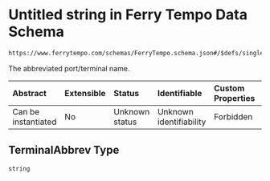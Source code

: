 # Untitled string in Ferry Tempo Data Schema

```txt
https://www.ferrytempo.com/schemas/FerryTempo.schema.json#/$defs/singlePortData/properties/TerminalAbbrev
```

The abbreviated port/terminal name.

| Abstract            | Extensible | Status         | Identifiable            | Custom Properties | Additional Properties | Access Restrictions | Defined In                                                                           |
| :------------------ | :--------- | :------------- | :---------------------- | :---------------- | :-------------------- | :------------------ | :----------------------------------------------------------------------------------- |
| Can be instantiated | No         | Unknown status | Unknown identifiability | Forbidden         | Allowed               | none                | [FerryTempo.schema.json\*](../schemas/FerryTempo.schema.json "open original schema") |

## TerminalAbbrev Type

`string`
